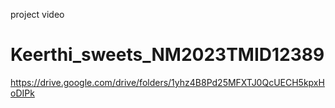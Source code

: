 project video
# Keerthi_sweets_NM2023TMID12389
https://drive.google.com/drive/folders/1yhz4B8Pd25MFXTJ0QcUECH5kpxHoDIPk
